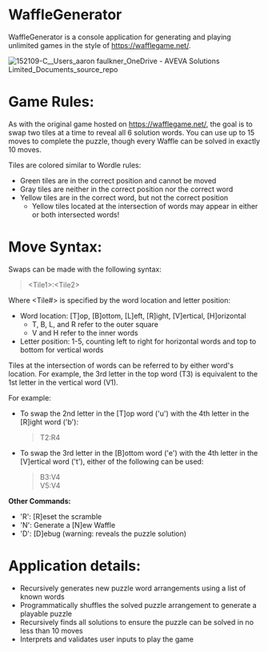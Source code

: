 # WaffleGenerator
WaffleGenerator is a console application for generating and playing unlimited games in the style of https://wafflegame.net/.

![152109-C__Users_aaron faulkner_OneDrive - AVEVA Solutions Limited_Documents_source_repo](https://user-images.githubusercontent.com/20804273/193152520-47bc623a-f332-4dc5-ad86-2139e02ffad0.png)

  
# Game Rules:
  
As with the original game hosted on https://wafflegame.net/, the goal is to swap two tiles at a time to reveal all 6 solution words. You can use up to 15 moves to complete the puzzle, though every Waffle can be solved in exactly 10 moves.

Tiles are colored similar to Wordle rules:  
* Green tiles are in the correct position and cannot be moved 
* Gray tiles are neither in the correct position nor the correct word
* Yellow tiles are in the correct word, but not the correct position
    * Yellow tiles located at the intersection of words may appear in either or both intersected words!
  
  
# Move Syntax:
  
Swaps can be made with the following syntax:  

> \<Tile1\>:\<Tile2\>
  
Where <Tile#> is specified by the word location and letter position:
* Word location: [T]op, [B]ottom, [L]eft, [R]ight, [V]ertical, [H]orizontal  
  * T, B, L, and R refer to the outer square
  * V and H refer to the inner words
* Letter position: 1-5, counting left to right for horizontal words and top to bottom for vertical words
  
Tiles at the intersection of words can be referred to by either word's location. For example, the 3rd letter in the top word (T3) is equivalent to the 1st letter in the vertical word (V1).
 
 For example:
* To swap the 2nd letter in the [T]op word ('u') with the 4th letter in the [R]ight word ('b'):
  
    > T2:R4
* To swap the 3rd letter in the [B]ottom word ('e') with the 4th letter in the [V]ertical word ('t'), either of the following can be used:
  
    > B3:V4  
    > V5:V4

**Other Commands:**  
* 'R': [R]eset the scramble
* 'N': Generate a [N]ew Waffle
* 'D': [D]ebug (warning: reveals the puzzle solution)
  
  
# Application details:
* Recursively generates new puzzle word arrangements using a list of known words
* Programmatically shuffles the solved puzzle arrangement to generate a playable puzzle
* Recursively finds all solutions to ensure the puzzle can be solved in no less than 10 moves
* Interprets and validates user inputs to play the game
